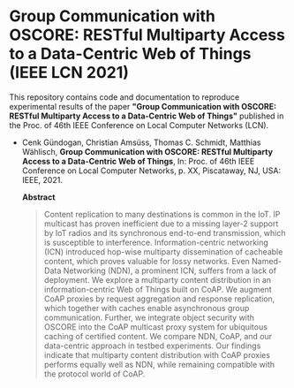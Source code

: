 # Group Communication with OSCORE: RESTful Multiparty Access to a Data-Centric Web of Things (IEEE LCN 2021)

This repository contains code and documentation to reproduce experimental results of the paper **"Group Communication with OSCORE: RESTful Multiparty Access to a Data-Centric Web of Things"** published in the Proc. of 46th IEEE Conference on Local Computer Networks (LCN).

* Cenk Gündogan, Christian Amsüss, Thomas C. Schmidt, Matthias Wählisch,
**Group Communication with OSCORE: RESTful Multiparty Access to a Data-Centric Web of Things**,
In: Proc. of 46th IEEE Conference on Local Computer Networks, p. XX, Piscataway, NJ, USA: IEEE, 2021.

  **Abstract**
  > Content replication to many destinations is common in the IoT. IP multicast has proven inefficient due to a missing layer-2 support by IoT radios and its synchronous end-to-end transmission, which is susceptible to interference. Information-centric networking (ICN) introduced hop-wise multiparty dissemination of cacheable content, which proves valuable for lossy networks. Even Named-Data Networking (NDN), a prominent ICN, suffers from a lack of deployment. We explore a multiparty content distribution in an information-centric Web of Things built on CoAP. We augment CoAP proxies by request aggregation and response replication, which together with caches enable asynchronous group communication. Further, we integrate object security with OSCORE into the CoAP multicast proxy system for ubiquitous caching of certified content. We compare NDN, CoAP, and our data-centric approach in testbed experiments. Our findings indicate that multiparty content distribution with CoAP proxies performs equally well as NDN, while remaining compatible with the protocol world of CoAP.
